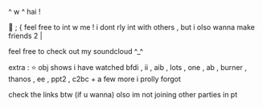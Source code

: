 ^ w ^ hai !

🎀 ; { feel free to int w me ! i dont rly int with others ,
but i olso wanna make friends 2 |

feel free to check out my soundcloud ^_^
 
extra : ⭐ obj shows i have watched
bfdi , ii , aib , lots , one , ab , burner ,
thanos , ee , ppt2 , c2bc + a few more
i prolly forgot

check the links btw (if u wanna)
olso im not joining other parties
in pt
